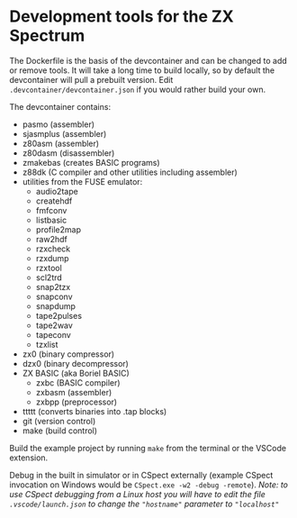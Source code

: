 # Development tools for the ZX Spectrum

The Dockerfile is the basis of the devcontainer and can be changed to add or remove tools. It will take a long time to build locally, so by default the devcontainer will pull a prebuilt version. Edit `.devcontainer/devcontainer.json` if you would rather build your own.

The devcontainer contains:
- pasmo (assembler)
- sjasmplus (assembler)
- z80asm (assembler)
- z80dasm (disassembler)
- zmakebas (creates BASIC programs)
- z88dk (C compiler and other utilities including assembler)
- utilities from the FUSE emulator:
    - audio2tape
    - createhdf
    - fmfconv
    - listbasic
    - profile2map
    - raw2hdf
    - rzxcheck
    - rzxdump
    - rzxtool
    - scl2trd
    - snap2tzx
    - snapconv
    - snapdump
    - tape2pulses
    - tape2wav
    - tapeconv
    - tzxlist
- zx0 (binary compressor)
- dzx0 (binary decompressor)
- ZX BASIC (aka Boriel BASIC)
    - zxbc (BASIC compiler)
    - zxbasm (assembler)
    - zxbpp (preprocessor)
- ttttt (converts binaries into .tap blocks)
- git (version control)
- make (build control)

Build the example project by running `make` from the terminal or the VSCode extension.

Debug in the built in simulator or in CSpect externally (example CSpect invocation on Windows would be `CSpect.exe -w2 -debug -remote`).
*Note: to use CSpect debugging from a Linux host you will have to edit the file `.vscode/launch.json` to change the `"hostname"` parameter to `"localhost"`*
